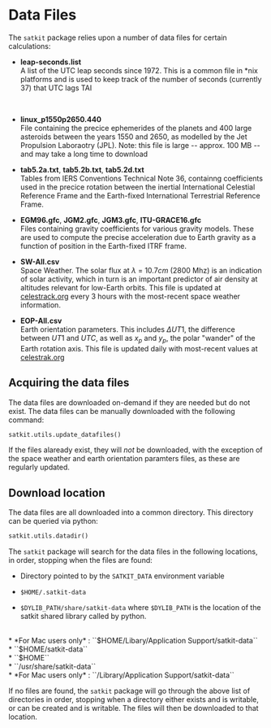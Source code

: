 # Data Files

The ``satkit`` package relies upon a number of data files for certain calculations: 

* **leap-seconds.list** <br/>A list of the UTC leap seconds since 1972.  This is a common file in *nix platforms and is used to keep track of the number of seconds (currently 37) that UTC lags TAI
<br/>

* **linux_p1550p2650.440**<br>File containing the precice ephemerides of the planets and 400 large asteroids between the years 1550 and 2650, as modelled by the Jet Propulsion Laboraotry (JPL).  Note: this file is large -- approx. 100 MB -- and may take a long time to download


* **tab5.2a.txt**, **tab5.2b.txt**, **tab5.2d.txt**<br>Tables from IERS Conventions Technical Note 36, containng coefficients used in the precice rotation between the inertial International Celestial Reference Frame and the Earth-fixed International Terrestrial Reference Frame.


* **EGM96.gfc**, **JGM2.gfc**, **JGM3.gfc**, **ITU-GRACE16.gfc**<br/>Files containing gravity coefficients for various gravity models.  These are used to compute the precise acceleration due to Earth gravity as a function of position in the Earth-fixed ITRF frame.


* **SW-All.csv**<br/>Space Weather.  The solar flux at $\lambda~=~10.7cm$ (2800 Mhz) is an indication of solar activity, which in turn is an important predictor of air density at altitudes relevant for low-Earth orbits.
This file is updated at [celestrack.org](https://www.celestrak.org) every 3 hours with the most-recent space weather information. 


* **EOP-All.csv**<br/>Earth orientation parameters.  This includes $\Delta UT1$, the difference between $UT1$ and $UTC$, as well as $x_p$ and $y_p$, the polar "wander" of the Earth rotation axis.  This file is updated daily with most-recent values at [celestrak.org](https://www.celestrak.org)

## Acquiring the data files

The data files are downloaded on-demand if they are needed but do not exist.  The data files can be manually downloaded with the following command:

```python
satkit.utils.update_datafiles()
```

If the files alaready exist, they will *not* be downloaded, with the exception of the space weather and earth orientation paramters files, as these are regularly updated.

## Download location

The data files are all downloaded into a common directory.  This directory can be queried via python:

```python
satkit.utils.datadir()
```

The ``satkit`` package will search for the data files in the following locations, in order, stopping when the files are found:

* Directory pointed to by the ``SATKIT_DATA`` environment variable

* ``$HOME/.satkit-data``<br/>

* ``$DYLIB_PATH/share/satkit-data`` where ``$DYLIB_PATH`` is the location of the satkit shared library called by python.
<br/>
* *For Mac users only* : ``$HOME/Libary/Application Support/satkit-data``
<br/>
* ``$HOME/satkit-data``
<br/>
* ``$HOME``
<br/>
* ``/usr/share/satkit-data``
<br/>
* *For Mac users only* : ``/Library/Application Support/satkit-data``
<br/>

If no files are found, the ``satkit`` package will go through the above list of directories in order, stopping when a directory either exists and is writable, or can be created and is writable.  The files will then be downloaded to that location.



